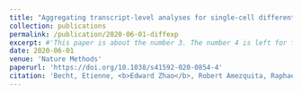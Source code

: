 ```yaml
---
title: "Aggregating transcript-level analyses for single-cell differential gene expression"
collection: publications
permalink: /publication/2020-06-01-diffexp
excerpt: #'This paper is about the number 3. The number 4 is left for future work.'
date: 2020-06-01
venue: 'Nature Methods'
paperurl: 'https://doi.org/10.1038/s41592-020-0854-4'
citation: 'Becht, Etienne, <b>Edward Zhao</b>, Robert Amezquita, Raphael Gottardo. (2020). &quot;Aggregating transcript-level analyses for single-cell differential gene expression.&quot; <i>Nat. Methods</i>. 17(6).'
---
```

